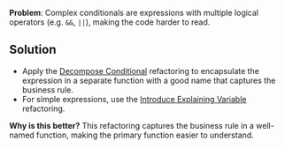 **Problem**: Complex conditionals are expressions with multiple logical operators (e.g. `&&`, `||`), making the code harder to read.

## Solution

* Apply the [Decompose Conditional](https://refactoring.com/catalog/decomposeConditional.html) refactoring to encapsulate the expression in a separate function with a good name that captures the business rule. 
* For simple expressions, use the [Introduce Explaining Variable](https://refactoring.com/catalog/extractVariable.html) refactoring.

**Why is this better?** This refactoring captures the business rule in a well-named function, making the primary function easier to understand.